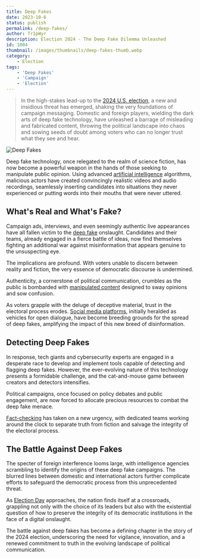 ```yaml
---
title: Deep Fakes
date: 2023-10-6
status: publish
permalink: /deep-fakes/
author: Tr1pWyr
description: Election 2024 - The Deep Fake Dilemma Unleashed
id: 1004
thumbnail: /images/thumbnails/deep-fakes-thumb.webp
category:
    - Election
tags:
    - 'Deep Fakes'
    - 'Campaign'
    - 'Election'
---
```


> In the high-stakes lead-up to the [2024 U.S. election](/posts/FearAndLoathing2024.html), a new and insidious threat has emerged, shaking the very foundations of campaign messaging. Domestic and foreign players, wielding the dark arts of deep fake technology, have unleashed a barrage of misleading and fabricated content, throwing the political landscape into chaos and sowing seeds of doubt among voters who can no longer trust what they see and hear.

![Deep Fakes](/images/deep-fakes.webp)

Deep fake technology, once relegated to the realm of science fiction, has now become a powerful weapon in the hands of those seeking to manipulate public opinion. Using advanced [artificial intelligence](https://wyr.world/posts/ai-ethics.html) algorithms, malicious actors have created convincingly realistic videos and audio recordings, seamlessly inserting candidates into situations they never experienced or putting words into their mouths that were never uttered.

## What's Real and What's Fake?

Campaign ads, interviews, and even seemingly authentic live appearances have all fallen victim to the [deep fake](https://www.youtube.com/watch?v=oxXpB9pSETo) onslaught. Candidates and their teams, already engaged in a fierce battle of ideas, now find themselves fighting an additional war against misinformation that appears genuine to the unsuspecting eye.

The implications are profound. With voters unable to discern between reality and fiction, the very essence of democratic discourse is undermined. 

Authenticity, a cornerstone of political communication, crumbles as the public is bombarded with [manipulated content](https://www.kansas.com/opinion/opn-columns-blogs/dion-lefler/article278447429.html) designed to sway opinions and sow confusion.

As voters grapple with the deluge of deceptive material, trust in the electoral process erodes. [Social media platforms](https://wlog.app/posts/better-than-facebook.html), initially heralded as vehicles for open dialogue, have become breeding grounds for the spread of deep fakes, amplifying the impact of this new breed of disinformation.

## Detecting Deep Fakes

In response, tech giants and cybersecurity experts are engaged in a desperate race to develop and implement tools capable of detecting and flagging deep fakes. However, the ever-evolving nature of this technology presents a formidable challenge, and the cat-and-mouse game between creators and detectors intensifies.

Political campaigns, once focused on policy debates and public engagement, are now forced to allocate precious resources to combat the deep fake menace. 

[Fact-checking](https://help.twitter.com/en/using-x/community-notes) has taken on a new urgency, with dedicated teams working around the clock to separate truth from fiction and salvage the integrity of the electoral process.

## The Battle Against Deep Fakes

The specter of foreign interference looms large, with intelligence agencies scrambling to identify the origins of these deep fake campaigns. The blurred lines between domestic and international actors further complicate efforts to safeguard the democratic process from this unprecedented threat.

As [Election Day](/posts/TrumpBiden.html) approaches, the nation finds itself at a crossroads, grappling not only with the choice of its leaders but also with the existential question of how to preserve the integrity of its democratic institutions in the face of a digital onslaught. 

The battle against deep fakes has become a defining chapter in the story of the 2024 election, underscoring the need for vigilance, innovation, and a renewed commitment to truth in the evolving landscape of political communication.